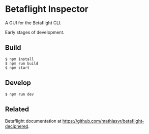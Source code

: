 # Betaflight Inspector

A GUI for the Betaflight CLI.

Early stages of development. 

## Build
```shell
$ npm install
$ npm run build
$ npm start
```

## Develop
```shell
$ npm run dev
```

## Related
Betaflight documentation at https://github.com/mathiasvr/betaflight-deciphered.
